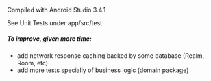 Compiled with Android Studio 3.4.1

See Unit Tests under app/src/test. 

##### To improve, given more time: 
 -  add network response caching backed by some database (Realm, Room,
    etc)
-  add more tests specially of business logic (domain package)
